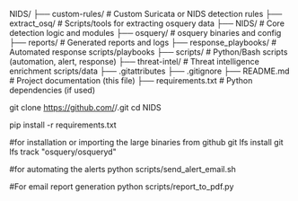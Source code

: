 NIDS/
├── custom-rules/           # Custom Suricata or NIDS detection rules
├── extract_osq/            # Scripts/tools for extracting osquery data
├── NIDS/                   # Core detection logic and modules
├── osquery/                # osquery binaries and config
├── reports/                # Generated reports and logs
├── response_playbooks/     # Automated response scripts/playbooks
├── scripts/                # Python/Bash scripts (automation, alert, response)
├── threat-intel/           # Threat intelligence enrichment scripts/data
├── .gitattributes
├── .gitignore
├── README.md               # Project documentation (this file)
├── requirements.txt        # Python dependencies (if used)


git clone https://github.com/<your-username>/<your-repo>.git
cd NIDS

pip install -r requirements.txt


#for installation or importing the large binaries from github
git lfs install
git lfs track "osquery/osqueryd"


#for automating the alerts
python scripts/send_alert_email.sh

#For email report generation
python scripts/report_to_pdf.py

